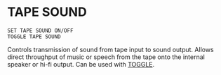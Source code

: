 # TAPE SOUND

`SET TAPE SOUND ON/OFF`  
`TOGGLE TAPE SOUND`  

Controls transmission of sound from tape input to sound output. Allows direct throughput of music or speech from the tape onto the internal speaker or hi-fi output. Can be used with [TOGGLE](man_cs-toggle.md).
